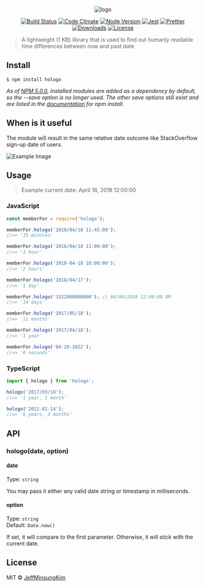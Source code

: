<p align="center">
  <img align="center" src="https://github.com/jeffminsungkim/jeffminsungkim.github.io/blob/master/images/nm/hologo/logo_500x300.png" title="hologo" alt="logo"/>
</p>
<p align="center">
  <a href="https://travis-ci.org/jeffminsungkim/hologo">
  <img src="https://travis-ci.org/jeffminsungkim/hologo.svg?branch=master" alt="Build Status"></a>
  <a href="https://www.npmjs.com/package/hologo">
  <a href="https://codeclimate.com/github/jeffminsungkim/hologo/maintainability">
  <img src="https://api.codeclimate.com/v1/badges/8844236c4180124c0a9c/maintainability" alt="Code Climate"/></a>
  <a href="https://www.npmjs.com/package/hologo">
  <img src="https://img.shields.io/node/v/hologo.svg?label=works%20on%20node" alt="Node Version"></a>
  <a href="https://github.com/facebook/jest">
  <img src="https://img.shields.io/badge/tested_with-jest-99424f.svg" alt="Jest"></a>
  <a href="https://github.com/prettier/prettier">
  <img src="https://img.shields.io/badge/code_style-prettier-ff69b4.svg" alt="Prettier"></a>
  <a href="https://www.npmjs.com/package/hologo">
  <img src="https://img.shields.io/npm/dt/hologo.svg" alt="Downloads"></a>
  <a href="https://github.com/jeffminsungkim/hologo/blob/master/license">
  <img src="https://img.shields.io/github/license/jeffminsungkim/hologo.svg" alt="License"></a>
</p>

> A lightweight (1 KB) library that is used to find out humanly readable time differences between now and past date

## Install

```
$ npm install hologo
```

_As of [NPM 5.0.0], installed modules are added as a dependency by default, so the --save option is no longer used. The other save options still exist and are listed in the [documentation] for npm install._

## When is it useful

The module will result in the same relative date outcome like StackOverflow sign-up date of users.

![Example Image](https://github.com/jeffminsungkim/jeffminsungkim.github.io/blob/master/images/nm/hologo/stackoverflow-member.png)

## Usage

> Example current date: April 18, 2018 12:00:00

### JavaScript

```js
const memberFor = require('hologo');

memberFor.hologo('2018/04/18 11:45:00');
//=> '15 minutes'

memberFor.hologo('2018/04/18 11:00:00');
//=> '1 hour'

memberFor.hologo('2018-04-18 10:00:00');
//=> '2 hours'

memberFor.hologo('2018/04/17');
//=> '1 day'

memberFor.hologo('1522800000000'); // 04/04/2018 12:00:00 AM
//=> '14 days'

memberFor.hologo('2017/05/18');
//=> '11 months'

memberFor.hologo('2017/04/18');
//=> '1 year'

memberFor.hologo('04-20-2022');
//=> '0 seconds'
```

### TypeScript

```ts
import { hologo } from 'hologo';

hologo('2017/03/18');
//=> '1 year, 1 month'

hologo('2012-02-14');
//=> '6 years, 3 months'
```

## API

### hologo(date, option)

#### date

Type: `string`

You may pass it either any valid date string or timestamp in milliseconds.

#### option

Type: `string`<br>
Default: `Date.now()`

If set, it will compare to the first parameter. Otherwise, it will stick with the current date.

## License

MIT © [JeffMinsungKim](https://jeffminsungkim.com)

[NPM 5.0.0]: https://blog.npmjs.org/post/161081169345/v500
[documentation]: https://docs.npmjs.com/cli/install
